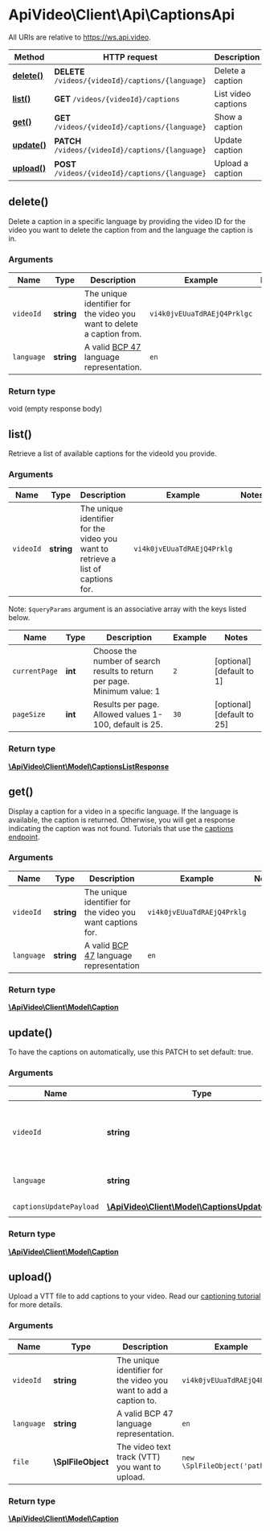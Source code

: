 # ApiVideo\Client\Api\CaptionsApi

All URIs are relative to https://ws.api.video.

Method | HTTP request | Description
------------- | ------------- | -------------
[**delete()**](CaptionsApi.md#delete) | **DELETE** `/videos/{videoId}/captions/{language}` | Delete a caption
[**list()**](CaptionsApi.md#list) | **GET** `/videos/{videoId}/captions` | List video captions
[**get()**](CaptionsApi.md#get) | **GET** `/videos/{videoId}/captions/{language}` | Show a caption
[**update()**](CaptionsApi.md#update) | **PATCH** `/videos/{videoId}/captions/{language}` | Update caption
[**upload()**](CaptionsApi.md#upload) | **POST** `/videos/{videoId}/captions/{language}` | Upload a caption


## delete()


Delete a caption in a specific language by providing the video ID for the video you want to delete the caption from and the language the caption is in.


### Arguments



Name | Type | Description  | Example | Notes
------------- | ------------- | ------------- | ------------- | -------------
 `videoId` | **string**| The unique identifier for the video you want to delete a caption from. | `vi4k0jvEUuaTdRAEjQ4Prklgc` |
 `language` | **string**| A valid [BCP 47](https://github.com/libyal/libfwnt/wiki/Language-Code-identifiers) language representation. | `en` |




### Return type

void (empty response body)




## list()


Retrieve a list of available captions for the videoId you provide.


### Arguments


Name | Type | Description  | Example | Notes
------------- | ------------- | ------------- | ------------- | -------------
 `videoId` | **string**| The unique identifier for the video you want to retrieve a list of captions for. | `vi4k0jvEUuaTdRAEjQ4Prklg` |


Note: `$queryParams` argument is an associative array with the keys listed below.

Name | Type | Description  | Example | Notes
------------- | ------------- | ------------- | ------------- | -------------
 `currentPage` | **int**| Choose the number of search results to return per page. Minimum value: 1 | `2` | [optional] [default to 1]
 `pageSize` | **int**| Results per page. Allowed values 1-100, default is 25. | `30` | [optional] [default to 25]






### Return type

[**\ApiVideo\Client\Model\CaptionsListResponse**](../Model/CaptionsListResponse.md)




## get()


Display a caption for a video in a specific language. If the language is available, the caption is returned. Otherwise, you will get a response indicating the caption was not found. Tutorials that use the [captions endpoint](https://api.video/blog/endpoints/captions).


### Arguments



Name | Type | Description  | Example | Notes
------------- | ------------- | ------------- | ------------- | -------------
 `videoId` | **string**| The unique identifier for the video you want captions for. | `vi4k0jvEUuaTdRAEjQ4Prklg` |
 `language` | **string**| A valid [BCP 47](https://github.com/libyal/libfwnt/wiki/Language-Code-identifiers) language representation | `en` |




### Return type

[**\ApiVideo\Client\Model\Caption**](../Model/Caption.md)




## update()


To have the captions on automatically, use this PATCH to set default: true.


### Arguments



Name | Type | Description  | Example | Notes
------------- | ------------- | ------------- | ------------- | -------------
 `videoId` | **string**| The unique identifier for the video you want to have automatic captions for. | `vi4k0jvEUuaTdRAEjQ4Prklg` |
 `language` | **string**| A valid [BCP 47](https://github.com/libyal/libfwnt/wiki/Language-Code-identifiers) language representation. | `en` |
 `captionsUpdatePayload` | [**\ApiVideo\Client\Model\CaptionsUpdatePayload**](../Model/CaptionsUpdatePayload.md)|  | `new \ApiVideo\Client\Model\CaptionsUpdatePayload()` |




### Return type

[**\ApiVideo\Client\Model\Caption**](../Model/Caption.md)




## upload()


Upload a VTT file to add captions to your video.  Read our [captioning tutorial](https://api.video/blog/tutorials/adding-captions) for more details.


### Arguments



Name | Type | Description  | Example | Notes
------------- | ------------- | ------------- | ------------- | -------------
 `videoId` | **string**| The unique identifier for the video you want to add a caption to. | `vi4k0jvEUuaTdRAEjQ4Prklg` |
 `language` | **string**| A valid BCP 47 language representation. | `en` |
 `file` | **\SplFileObject**| The video text track (VTT) you want to upload. | `new \SplFileObject('path')` |




### Return type

[**\ApiVideo\Client\Model\Caption**](../Model/Caption.md)



